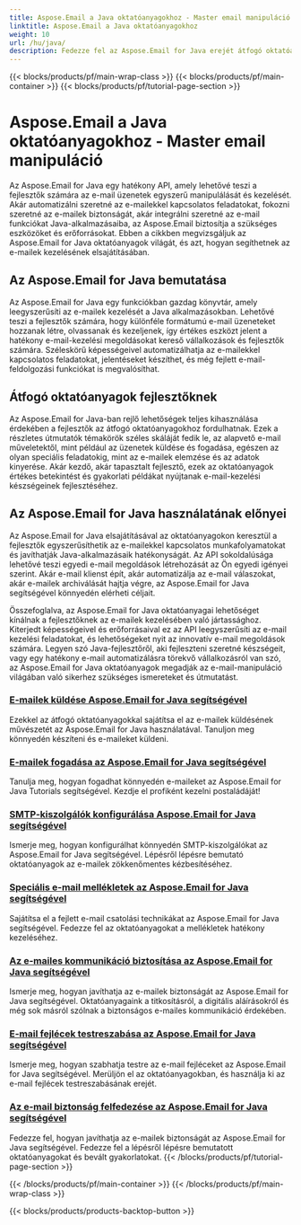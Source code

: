 ```yaml
---
title: Aspose.Email a Java oktatóanyagokhoz - Master email manipuláció
linktitle: Aspose.Email a Java oktatóanyagokhoz
weight: 10
url: /hu/java/
description: Fedezze fel az Aspose.Email for Java erejét átfogó oktatóanyagokkal. Ismerje meg az e-mailek kezelését, kezelését és egyebeket.
---
```


{{< blocks/products/pf/main-wrap-class >}}
{{< blocks/products/pf/main-container >}}
{{< blocks/products/pf/tutorial-page-section >}}

# Aspose.Email a Java oktatóanyagokhoz - Master email manipuláció


Az Aspose.Email for Java egy hatékony API, amely lehetővé teszi a fejlesztők számára az e-mail üzenetek egyszerű manipulálását és kezelését. Akár automatizálni szeretné az e-mailekkel kapcsolatos feladatokat, fokozni szeretné az e-mailek biztonságát, akár integrálni szeretné az e-mail funkciókat Java-alkalmazásaiba, az Aspose.Email biztosítja a szükséges eszközöket és erőforrásokat. Ebben a cikkben megvizsgáljuk az Aspose.Email for Java oktatóanyagok világát, és azt, hogyan segíthetnek az e-mailek kezelésének elsajátításában.

## Az Aspose.Email for Java bemutatása

Az Aspose.Email for Java egy funkciókban gazdag könyvtár, amely leegyszerűsíti az e-mailek kezelését a Java alkalmazásokban. Lehetővé teszi a fejlesztők számára, hogy különféle formátumú e-mail üzeneteket hozzanak létre, olvassanak és kezeljenek, így értékes eszközt jelent a hatékony e-mail-kezelési megoldásokat kereső vállalkozások és fejlesztők számára. Széleskörű képességeivel automatizálhatja az e-mailekkel kapcsolatos feladatokat, jelentéseket készíthet, és még fejlett e-mail-feldolgozási funkciókat is megvalósíthat.

## Átfogó oktatóanyagok fejlesztőknek

Az Aspose.Email for Java-ban rejlő lehetőségek teljes kihasználása érdekében a fejlesztők az átfogó oktatóanyagokhoz fordulhatnak. Ezek a részletes útmutatók témakörök széles skáláját fedik le, az alapvető e-mail műveletektől, mint például az üzenetek küldése és fogadása, egészen az olyan speciális feladatokig, mint az e-mailek elemzése és az adatok kinyerése. Akár kezdő, akár tapasztalt fejlesztő, ezek az oktatóanyagok értékes betekintést és gyakorlati példákat nyújtanak e-mail-kezelési készségeinek fejlesztéséhez.

## Az Aspose.Email for Java használatának előnyei

Az Aspose.Email for Java elsajátításával az oktatóanyagokon keresztül a fejlesztők egyszerűsíthetik az e-mailekkel kapcsolatos munkafolyamatokat és javíthatják Java-alkalmazásaik hatékonyságát. Az API sokoldalúsága lehetővé teszi egyedi e-mail megoldások létrehozását az Ön egyedi igényei szerint. Akár e-mail klienst épít, akár automatizálja az e-mail válaszokat, akár e-mailek archiválását hajtja végre, az Aspose.Email for Java segítségével könnyedén elérheti céljait.

Összefoglalva, az Aspose.Email for Java oktatóanyagai lehetőséget kínálnak a fejlesztőknek az e-mailek kezelésében való jártassághoz. Kiterjedt képességeivel és erőforrásaival ez az API leegyszerűsíti az e-mail kezelési feladatokat, és lehetőségeket nyit az innovatív e-mail megoldások számára. Legyen szó Java-fejlesztőről, aki fejleszteni szeretné készségeit, vagy egy hatékony e-mail automatizálásra törekvő vállalkozásról van szó, az Aspose.Email for Java oktatóanyagok megadják az e-mail-manipuláció világában való sikerhez szükséges ismereteket és útmutatást.

### [E-mailek küldése Aspose.Email for Java segítségével](./sending-emails/)
Ezekkel az átfogó oktatóanyagokkal sajátítsa el az e-mailek küldésének művészetét az Aspose.Email for Java használatával. Tanuljon meg könnyedén készíteni és e-maileket küldeni.
### [E-mailek fogadása az Aspose.Email for Java segítségével](./receiving-emails/)
Tanulja meg, hogyan fogadhat könnyedén e-maileket az Aspose.Email for Java Tutorials segítségével. Kezdje el profiként kezelni postaládáját!
### [SMTP-kiszolgálók konfigurálása Aspose.Email for Java segítségével](./configuring-smtp-servers/)
Ismerje meg, hogyan konfigurálhat könnyedén SMTP-kiszolgálókat az Aspose.Email for Java segítségével. Lépésről lépésre bemutató oktatóanyagok az e-mailek zökkenőmentes kézbesítéséhez.
### [Speciális e-mail mellékletek az Aspose.Email for Java segítségével](./advanced-email-attachments/)
Sajátítsa el a fejlett e-mail csatolási technikákat az Aspose.Email for Java segítségével. Fedezze fel az oktatóanyagokat a mellékletek hatékony kezeléséhez.
### [Az e-mailes kommunikáció biztosítása az Aspose.Email for Java segítségével](./securing-email-communications/)
Ismerje meg, hogyan javíthatja az e-mailek biztonságát az Aspose.Email for Java segítségével. Oktatóanyagaink a titkosításról, a digitális aláírásokról és még sok másról szólnak a biztonságos e-mailes kommunikáció érdekében.
### [E-mail fejlécek testreszabása az Aspose.Email for Java segítségével](./customizing-email-headers/)
Ismerje meg, hogyan szabhatja testre az e-mail fejléceket az Aspose.Email for Java segítségével. Merüljön el az oktatóanyagokban, és használja ki az e-mail fejlécek testreszabásának erejét.
### [Az e-mail biztonság felfedezése az Aspose.Email for Java segítségével](./exploring-email-security/)
Fedezze fel, hogyan javíthatja az e-mailek biztonságát az Aspose.Email for Java segítségével. Fedezze fel a lépésről lépésre bemutatott oktatóanyagokat és bevált gyakorlatokat.
{{< /blocks/products/pf/tutorial-page-section >}}

{{< /blocks/products/pf/main-container >}}
{{< /blocks/products/pf/main-wrap-class >}}

{{< blocks/products/products-backtop-button >}}
